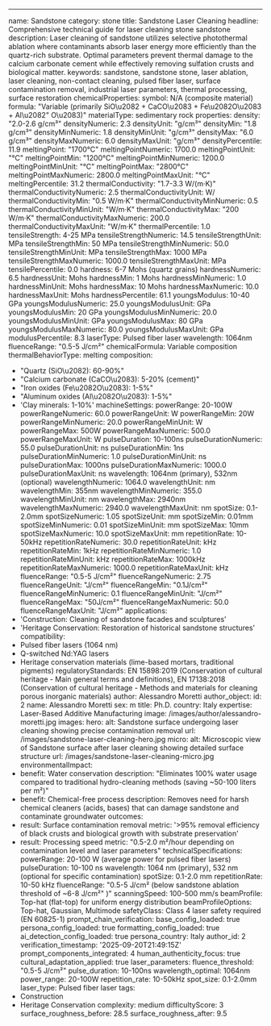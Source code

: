 ---
name: Sandstone
category: stone
title: Sandstone Laser Cleaning
headline: Comprehensive technical guide for laser cleaning stone sandstone
description: Laser cleaning of sandstone utilizes selective photothermal ablation
  where contaminants absorb laser energy more efficiently than the quartz-rich substrate.
  Optimal parameters prevent thermal damage to the calcium carbonate cement while
  effectively removing sulfation crusts and biological matter.
keywords: sandstone, sandstone stone, laser ablation, laser cleaning, non-contact
  cleaning, pulsed fiber laser, surface contamination removal, industrial laser parameters,
  thermal processing, surface restoration
chemicalProperties:
  symbol: N/A (composite material)
  formula: "Variable (primarily SiO\u2082 + CaCO\u2083 + Fe\u2082O\u2083 + Al\u2082"
    O\u2083)"
  materialType: sedimentary rock
properties:
  density: "2.0-2.6 g/cm³"
  densityNumeric: 2.3
  densityUnit: "g/cm³"
  densityMin: "1.8 g/cm³"
  densityMinNumeric: 1.8
  densityMinUnit: "g/cm³"
  densityMax: "6.0 g/cm³"
  densityMaxNumeric: 6.0
  densityMaxUnit: "g/cm³"
  densityPercentile: 11.9
  meltingPoint: "1700°C"
  meltingPointNumeric: 1700.0
  meltingPointUnit: "°C"
  meltingPointMin: "1200°C"
  meltingPointMinNumeric: 1200.0
  meltingPointMinUnit: "°C"
  meltingPointMax: "2800°C"
  meltingPointMaxNumeric: 2800.0
  meltingPointMaxUnit: "°C"
  meltingPercentile: 31.2
  thermalConductivity: "1.7-3.3 W/(m·K)"
  thermalConductivityNumeric: 2.5
  thermalConductivityUnit: W/
  thermalConductivityMin: "0.5 W/m·K"
  thermalConductivityMinNumeric: 0.5
  thermalConductivityMinUnit: "W/m·K"
  thermalConductivityMax: "200 W/m·K"
  thermalConductivityMaxNumeric: 200.0
  thermalConductivityMaxUnit: "W/m·K"
  thermalPercentile: 1.0
  tensileStrength: 4-25 MPa
  tensileStrengthNumeric: 14.5
  tensileStrengthUnit: MPa
  tensileStrengthMin: 50 MPa
  tensileStrengthMinNumeric: 50.0
  tensileStrengthMinUnit: MPa
  tensileStrengthMax: 1000 MPa
  tensileStrengthMaxNumeric: 1000.0
  tensileStrengthMaxUnit: MPa
  tensilePercentile: 0.0
  hardness: 6-7 Mohs (quartz grains)
  hardnessNumeric: 6.5
  hardnessUnit: Mohs
  hardnessMin: 1 Mohs
  hardnessMinNumeric: 1.0
  hardnessMinUnit: Mohs
  hardnessMax: 10 Mohs
  hardnessMaxNumeric: 10.0
  hardnessMaxUnit: Mohs
  hardnessPercentile: 61.1
  youngsModulus: 10-40 GPa
  youngsModulusNumeric: 25.0
  youngsModulusUnit: GPa
  youngsModulusMin: 20 GPa
  youngsModulusMinNumeric: 20.0
  youngsModulusMinUnit: GPa
  youngsModulusMax: 80 GPa
  youngsModulusMaxNumeric: 80.0
  youngsModulusMaxUnit: GPa
  modulusPercentile: 8.3
  laserType: Pulsed fiber laser
  wavelength: 1064nm
  fluenceRange: "0.5-5 J/cm²"
  chemicalFormula: Variable composition
  thermalBehaviorType: melting
composition:
- "Quartz (SiO\u2082): 60-90%"
- "Calcium carbonate (CaCO\u2083): 5-20% (cement)"
- "Iron oxides (Fe\u2082O\u2083): 1-5%"
- "Aluminum oxides (Al\u2082O\u2083): 1-5%"
- 'Clay minerals: 1-10%'
machineSettings:
  powerRange: 20-100W
  powerRangeNumeric: 60.0
  powerRangeUnit: W
  powerRangeMin: 20W
  powerRangeMinNumeric: 20.0
  powerRangeMinUnit: W
  powerRangeMax: 500W
  powerRangeMaxNumeric: 500.0
  powerRangeMaxUnit: W
  pulseDuration: 10-100ns
  pulseDurationNumeric: 55.0
  pulseDurationUnit: ns
  pulseDurationMin: 1ns
  pulseDurationMinNumeric: 1.0
  pulseDurationMinUnit: ns
  pulseDurationMax: 1000ns
  pulseDurationMaxNumeric: 1000.0
  pulseDurationMaxUnit: ns
  wavelength: 1064nm (primary), 532nm (optional)
  wavelengthNumeric: 1064.0
  wavelengthUnit: nm
  wavelengthMin: 355nm
  wavelengthMinNumeric: 355.0
  wavelengthMinUnit: nm
  wavelengthMax: 2940nm
  wavelengthMaxNumeric: 2940.0
  wavelengthMaxUnit: nm
  spotSize: 0.1-2.0mm
  spotSizeNumeric: 1.05
  spotSizeUnit: mm
  spotSizeMin: 0.01mm
  spotSizeMinNumeric: 0.01
  spotSizeMinUnit: mm
  spotSizeMax: 10mm
  spotSizeMaxNumeric: 10.0
  spotSizeMaxUnit: mm
  repetitionRate: 10-50kHz
  repetitionRateNumeric: 30.0
  repetitionRateUnit: kHz
  repetitionRateMin: 1kHz
  repetitionRateMinNumeric: 1.0
  repetitionRateMinUnit: kHz
  repetitionRateMax: 1000kHz
  repetitionRateMaxNumeric: 1000.0
  repetitionRateMaxUnit: kHz
  fluenceRange: "0.5-5 J/cm²"
  fluenceRangeNumeric: 2.75
  fluenceRangeUnit: "J/cm²"
  fluenceRangeMin: "0.1J/cm²"
  fluenceRangeMinNumeric: 0.1
  fluenceRangeMinUnit: "J/cm²"
  fluenceRangeMax: "50J/cm²"
  fluenceRangeMaxNumeric: 50.0
  fluenceRangeMaxUnit: "J/cm²"
applications:
- 'Construction: Cleaning of sandstone facades and sculptures'
- 'Heritage Conservation: Restoration of historical sandstone structures'
compatibility:
- Pulsed fiber lasers (1064 nm)
- Q-switched Nd:YAG lasers
- Heritage conservation materials (lime-based mortars, traditional pigments)
regulatoryStandards: EN 15898:2019 (Conservation of cultural heritage - Main general
  terms and definitions), EN 17138:2018 (Conservation of cultural heritage - Methods
  and materials for cleaning porous inorganic materials)
author: Alessandro Moretti
author_object:
  id: 2
  name: Alessandro Moretti
  sex: m
  title: Ph.D.
  country: Italy
  expertise: Laser-Based Additive Manufacturing
  image: /images/author/alessandro-moretti.jpg
images:
  hero:
    alt: Sandstone surface undergoing laser cleaning showing precise contamination
      removal
    url: /images/sandstone-laser-cleaning-hero.jpg
  micro:
    alt: Microscopic view of Sandstone surface after laser cleaning showing detailed
      surface structure
    url: /images/sandstone-laser-cleaning-micro.jpg
environmentalImpact:
- benefit: Water conservation
  description: "Eliminates 100% water usage compared to traditional hydro-cleaning methods (saving ~50-100 liters per m²)"
- benefit: Chemical-free process
  description: Removes need for harsh chemical cleaners (acids, bases) that can damage
    sandstone and contaminate groundwater
outcomes:
- result: Surface contamination removal
  metric: '>95% removal efficiency of black crusts and biological growth with substrate
    preservation'
- result: Processing speed
  metric: "0.5-2.0 m²/hour depending on contamination level and laser parameters"
technicalSpecifications:
  powerRange: 20-100 W (average power for pulsed fiber lasers)
  pulseDuration: 10-100 ns
  wavelength: 1064 nm (primary), 532 nm (optional for specific contamination)
  spotSize: 0.1-2.0 mm
  repetitionRate: 10-50 kHz
  fluenceRange: "0.5-5 J/cm² (below sandstone ablation threshold of ~6-8 J/cm²"
    )"
  scanningSpeed: 100-500 mm/s
  beamProfile: Top-hat (flat-top) for uniform energy distribution
  beamProfileOptions: Top-hat, Gaussian, Multimode
  safetyClass: Class 4 laser safety required (EN 60825-1)
prompt_chain_verification:
  base_config_loaded: true
  persona_config_loaded: true
  formatting_config_loaded: true
  ai_detection_config_loaded: true
  persona_country: Italy
  author_id: 2
  verification_timestamp: '2025-09-20T21:49:15Z'
  prompt_components_integrated: 4
  human_authenticity_focus: true
  cultural_adaptation_applied: true
laser_parameters:
  fluence_threshold: "0.5-5 J/cm²"
  pulse_duration: 10-100ns
  wavelength_optimal: 1064nm
  power_range: 20-100W
  repetition_rate: 10-50kHz
  spot_size: 0.1-2.0mm
  laser_type: Pulsed fiber laser
tags:
- Construction
- Heritage Conservation
complexity: medium
difficultyScore: 3
surface_roughness_before: 28.5
surface_roughness_after: 9.5
